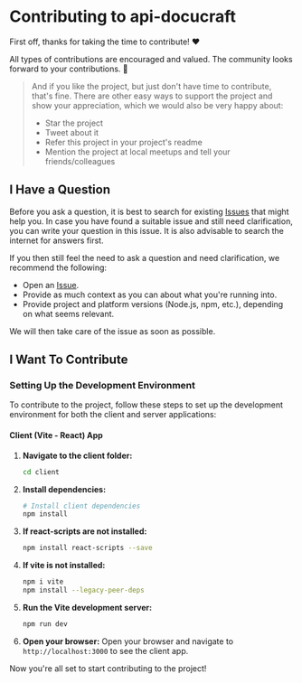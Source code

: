 # Contributing to api-docucraft

First off, thanks for taking the time to contribute! ❤️

All types of contributions are encouraged and valued. The community looks forward to your contributions. 🎉

> And if you like the project, but just don't have time to contribute, that's fine. There are other easy ways to support the project and show your appreciation, which we would also be very happy about:
> - Star the project
> - Tweet about it
> - Refer this project in your project's readme
> - Mention the project at local meetups and tell your friends/colleagues

## I Have a Question

Before you ask a question, it is best to search for existing [Issues](https://github.com/shelcia/api-docucraft/issues) that might help you. In case you have found a suitable issue and still need clarification, you can write your question in this issue. It is also advisable to search the internet for answers first.

If you then still feel the need to ask a question and need clarification, we recommend the following:

- Open an [Issue](https://github.com/shelcia/api-docucraft/issues/new).
- Provide as much context as you can about what you're running into.
- Provide project and platform versions (Node.js, npm, etc.), depending on what seems relevant.

We will then take care of the issue as soon as possible.

## I Want To Contribute

### Setting Up the Development Environment

To contribute to the project, follow these steps to set up the development environment for both the client and server applications:

#### Client (Vite - React) App

1. **Navigate to the client folder:**
   ```bash
   cd client
   ```

2. **Install dependencies:**
   ```bash
   # Install client dependencies
   npm install
   ```

3. **If react-scripts are not installed:**
   ```bash
   npm install react-scripts --save
   ```

4. **If vite is not installed:**
   ```bash
   npm i vite
   npm install --legacy-peer-deps
   ```

4. **Run the Vite development server:**
   ```bash
   npm run dev
   ```

5. **Open your browser:**
   Open your browser and navigate to `http://localhost:3000` to see the client app.


Now you're all set to start contributing to the project!

